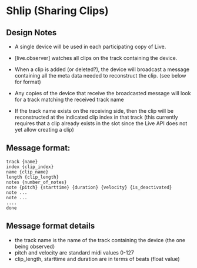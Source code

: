 Shlip (Sharing Clips)
=====================

Design Notes
------------
* A single device will be used in each participating copy of Live.

* [live.observer] watches all clips on the track containing the device.

* When a clip is added (or deleted?), the device will broadcast a message containing
  all the meta data needed to reconstruct the clip.
  (see below for format)

* Any copies of the device that receive the broadcasted message will look for a track
  matching the received track name

* If the track name exists on the receiving side, then the clip will be reconstructed
  at the indicated clip index in that track (this currently requires that a clip 
  already exists in the slot since the Live API does not yet allow creating a clip)


Message format:
--------------------
	track {name}
	index {clip_index}
	name {clip_name}
	length {clip_length}
	notes {number_of_notes}
	note {pitch} {starttime} {duration} {velocity} {is_deactivated}
	note ...
	note ...
	....
	done 


Message format details
----------------------
- the track name is the name of the track containing the device (the one being observed)
- pitch and velocity are standard midi values 0-127
- clip_length, starttime and duration are in terms of beats (float value)
